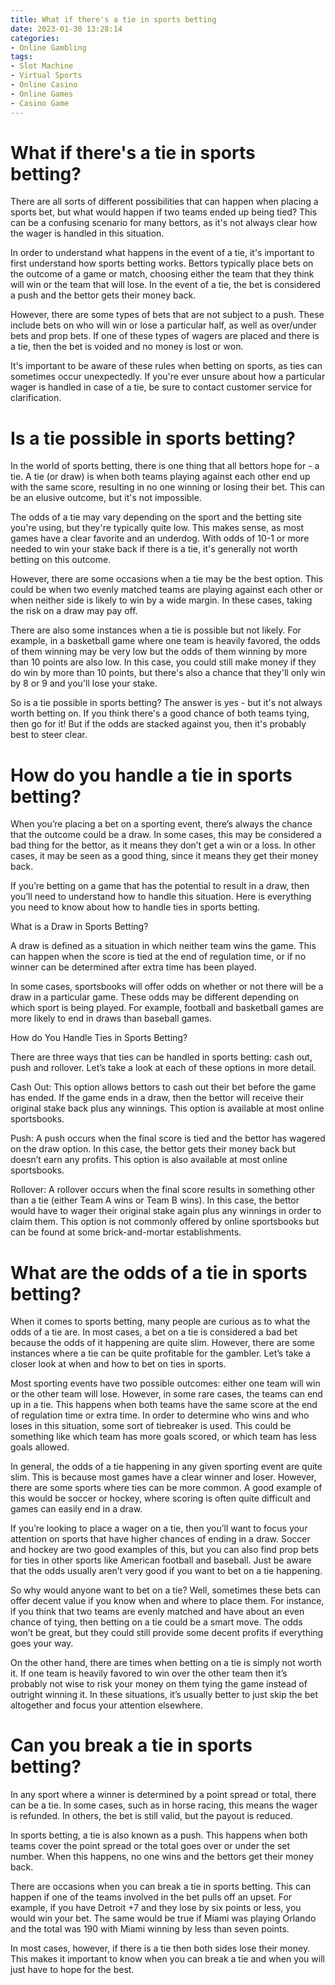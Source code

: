 ```yaml
---
title: What if there's a tie in sports betting
date: 2023-01-30 13:28:14
categories:
- Online Gambling
tags:
- Slot Machine
- Virtual Sports
- Online Casino
- Online Games
- Casino Game
---
```



#  What if there's a tie in sports betting?

There are all sorts of different possibilities that can happen when placing a sports bet, but what would happen if two teams ended up being tied? This can be a confusing scenario for many bettors, as it's not always clear how the wager is handled in this situation.

In order to understand what happens in the event of a tie, it's important to first understand how sports betting works. Bettors typically place bets on the outcome of a game or match, choosing either the team that they think will win or the team that will lose. In the event of a tie, the bet is considered a push and the bettor gets their money back.

However, there are some types of bets that are not subject to a push. These include bets on who will win or lose a particular half, as well as over/under bets and prop bets. If one of these types of wagers are placed and there is a tie, then the bet is voided and no money is lost or won.

It's important to be aware of these rules when betting on sports, as ties can sometimes occur unexpectedly. If you're ever unsure about how a particular wager is handled in case of a tie, be sure to contact customer service for clarification.

#  Is a tie possible in sports betting?

In the world of sports betting, there is one thing that all bettors hope for - a tie. A tie (or draw) is when both teams playing against each other end up with the same score, resulting in no one winning or losing their bet. This can be an elusive outcome, but it's not impossible.

The odds of a tie may vary depending on the sport and the betting site you're using, but they're typically quite low. This makes sense, as most games have a clear favorite and an underdog. With odds of 10-1 or more needed to win your stake back if there is a tie, it's generally not worth betting on this outcome.

However, there are some occasions when a tie may be the best option. This could be when two evenly matched teams are playing against each other or when neither side is likely to win by a wide margin. In these cases, taking the risk on a draw may pay off.

There are also some instances when a tie is possible but not likely. For example, in a basketball game where one team is heavily favored, the odds of them winning may be very low but the odds of them winning by more than 10 points are also low. In this case, you could still make money if they do win by more than 10 points, but there's also a chance that they'll only win by 8 or 9 and you'll lose your stake.

So is a tie possible in sports betting? The answer is yes - but it's not always worth betting on. If you think there's a good chance of both teams tying, then go for it! But if the odds are stacked against you, then it's probably best to steer clear.

#  How do you handle a tie in sports betting?

When you’re placing a bet on a sporting event, there’s always the chance that the outcome could be a draw. In some cases, this may be considered a bad thing for the bettor, as it means they don’t get a win or a loss. In other cases, it may be seen as a good thing, since it means they get their money back.

If you’re betting on a game that has the potential to result in a draw, then you’ll need to understand how to handle this situation. Here is everything you need to know about how to handle ties in sports betting.

What is a Draw in Sports Betting?

A draw is defined as a situation in which neither team wins the game. This can happen when the score is tied at the end of regulation time, or if no winner can be determined after extra time has been played.

In some cases, sportsbooks will offer odds on whether or not there will be a draw in a particular game. These odds may be different depending on which sport is being played. For example, football and basketball games are more likely to end in draws than baseball games.

How do You Handle Ties in Sports Betting?

There are three ways that ties can be handled in sports betting: cash out, push and rollover. Let’s take a look at each of these options in more detail.

Cash Out: This option allows bettors to cash out their bet before the game has ended. If the game ends in a draw, then the bettor will receive their original stake back plus any winnings. This option is available at most online sportsbooks.

Push: A push occurs when the final score is tied and the bettor has wagered on the draw option. In this case, the bettor gets their money back but doesn’t earn any profits. This option is also available at most online sportsbooks.

Rollover: A rollover occurs when the final score results in something other than a tie (either Team A wins or Team B wins). In this case, the bettor would have to wager their original stake again plus any winnings in order to claim them. This option is not commonly offered by online sportsbooks but can be found at some brick-and-mortar establishments.

#  What are the odds of a tie in sports betting?

When it comes to sports betting, many people are curious as to what the odds of a tie are. In most cases, a bet on a tie is considered a bad bet because the odds of it happening are quite slim. However, there are some instances where a tie can be quite profitable for the gambler. Let’s take a closer look at when and how to bet on ties in sports.

Most sporting events have two possible outcomes: either one team will win or the other team will lose. However, in some rare cases, the teams can end up in a tie. This happens when both teams have the same score at the end of regulation time or extra time. In order to determine who wins and who loses in this situation, some sort of tiebreaker is used. This could be something like which team has more goals scored, or which team has less goals allowed.

In general, the odds of a tie happening in any given sporting event are quite slim. This is because most games have a clear winner and loser. However, there are some sports where ties can be more common. A good example of this would be soccer or hockey, where scoring is often quite difficult and games can easily end in a draw.

If you’re looking to place a wager on a tie, then you’ll want to focus your attention on sports that have higher chances of ending in a draw. Soccer and hockey are two good examples of this, but you can also find prop bets for ties in other sports like American football and baseball. Just be aware that the odds usually aren’t very good if you want to bet on a tie happening.

So why would anyone want to bet on a tie? Well, sometimes these bets can offer decent value if you know when and where to place them. For instance, if you think that two teams are evenly matched and have about an even chance of tying, then betting on a tie could be a smart move. The odds won’t be great, but they could still provide some decent profits if everything goes your way.

On the other hand, there are times when betting on a tie is simply not worth it. If one team is heavily favored to win over the other team then it’s probably not wise to risk your money on them tying the game instead of outright winning it. In these situations, it’s usually better to just skip the bet altogether and focus your attention elsewhere.

#  Can you break a tie in sports betting?

In any sport where a winner is determined by a point spread or total, there can be a tie. In some cases, such as in horse racing, this means the wager is refunded. In others, the bet is still valid, but the payout is reduced.

In sports betting, a tie is also known as a push. This happens when both teams cover the point spread or the total goes over or under the set number. When this happens, no one wins and the bettors get their money back.

There are occasions when you can break a tie in sports betting. This can happen if one of the teams involved in the bet pulls off an upset. For example, if you have Detroit +7 and they lose by six points or less, you would win your bet. The same would be true if Miami was playing Orlando and the total was 190 with Miami winning by less than seven points.

In most cases, however, if there is a tie then both sides lose their money. This makes it important to know when you can break a tie and when you will just have to hope for the best.